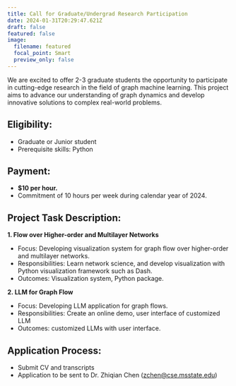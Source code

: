 ```yaml
---
title: Call for Graduate/Undergrad Research Participation
date: 2024-01-31T20:29:47.621Z
draft: false
featured: false
image:
  filename: featured
  focal_point: Smart
  preview_only: false
---
```

We are excited to offer 2-3 graduate students the opportunity to participate in cutting-edge research in the field of graph machine learning. This project aims to advance our understanding of graph dynamics and develop innovative solutions to complex real-world problems.

## **Eligibility:**

- Graduate or Junior student
- Prerequisite skills: Python

## **Payment:**

- **$10 per hour.**
- Commitment of 10 hours per week during calendar year of 2024.

## **Project Task Description:**
**1. Flow over Higher-order and Multilayer Networks**
- Focus: Developing visualization system for graph flow over higher-order and multilayer networks.
- Responsibilities: Learn network science, and develop visualization with Python visualization framework such as Dash.
- Outcomes: Visualization system, Python package.

**2. LLM for Graph Flow**
- Focus: Developing LLM application for graph flows.
- Responsibilities: Create an online demo, user interface of customized LLM
- Outcomes: customized LLMs with user interface.

## **Application Process:**
- Submit CV and transcripts
- Application to be sent to Dr. Zhiqian Chen ([zchen@cse.msstate.edu](mailto:zchen@cse.msstate.edu))